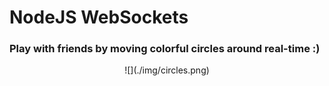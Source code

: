# NodeJS WebSockets

### Play with friends by moving colorful circles around real-time :)

<center>![](./img/circles.png)</center>